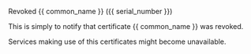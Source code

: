 Revoked {{ common_name }} ({{ serial_number }})

This is simply to notify that certificate {{ common_name }}
was revoked.

Services making use of this certificates might become unavailable.
